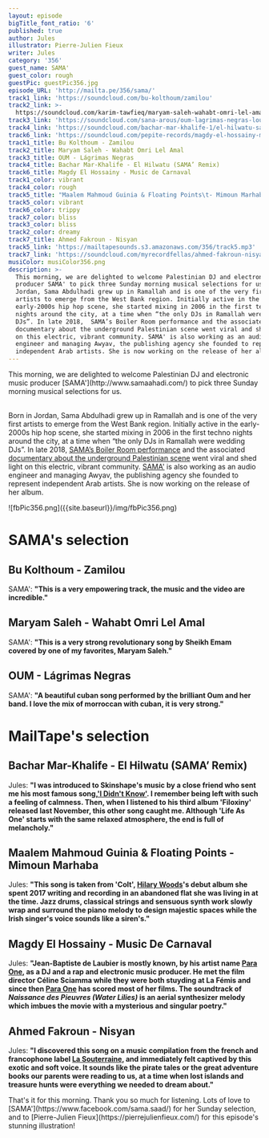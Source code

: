```yaml
---
layout: episode
bigTitle_font_ratio: '6'
published: true
author: Jules
illustrator: Pierre-Julien Fieux
writer: Jules
category: '356'
guest_name: SAMA'
guest_color: rough
guestPic: guestPic356.jpg
episode_URL: 'http://mailta.pe/356/sama/'
track1_link: 'https://soundcloud.com/bu-kolthoum/zamilou'
track2_link: >-
  https://soundcloud.com/karim-tawfieq/maryam-saleh-wahabt-omri-lel-amal-loustic-sessions
track3_link: 'https://soundcloud.com/sana-arous/oum-lagrimas-negras-loustic-sessions'
track4_link: 'https://soundcloud.com/bachar-mar-khalife-1/el-hilwatu-sama-remixwav'
track6_link: 'https://soundcloud.com/pepite-records/magdy-el-hossainy-music-de-carnaval'
track1_title: Bu Kolthoum - Zamilou
track2_title: Maryam Saleh - Wahabt Omri Lel Amal
track3_title: OUM - Lágrimas Negras
track4_title: Bachar Mar-Khalife - El Hilwatu (SAMA’ Remix)
track6_title: Magdy El Hossainy - Music de Carnaval
track1_color: vibrant
track4_color: rough
track5_title: "Maalem Mahmoud Guinia & Floating Points\t- Mimoun Marhaba"
track5_color: vibrant
track6_color: trippy
track7_color: bliss
track3_color: bliss
track2_color: dreamy
track7_title: Ahmed Fakroun - Nisyan
track5_link: 'https://mailtapesounds.s3.amazonaws.com/356/track5.mp3'
track7_link: 'https://soundcloud.com/myrecordfellas/ahmed-fakroun-nisyan'
musiColor: musiColor356.png
description: >-
  This morning, we are delighted to welcome Palestinian DJ and electronic music
  producer SAMA' to pick three Sunday morning musical selections for us. Born in
  Jordan, Sama Abdulhadi grew up in Ramallah and is one of the very first
  artists to emerge from the West Bank region. Initially active in the
  early-2000s hip hop scene, she started mixing in 2006 in the first techno
  nights around the city, at a time when “the only DJs in Ramallah were wedding
  DJs”. In late 2018,  SAMA’s Boiler Room performance and the associated
  documentary about the underground Palestinian scene went viral and shed light
  on this electric, vibrant community. SAMA' is also working as an audio
  engineer and managing Awyav, the publishing agency she founded to represent
  independent Arab artists. She is now working on the release of her album.
---
```

<p id="introduction"> This morning, we are delighted to welcome Palestinian DJ and electronic music producer [SAMA'](http://www.samaahadi.com/) to pick three Sunday morning musical selections for us.
<br><br>

Born in Jordan, Sama Abdulhadi grew up in Ramallah and is one of the very first artists to emerge from the West Bank region. Initially active in the early-2000s hip hop scene, she started mixing in 2006 in the first techno nights around the city, at a time when “the only DJs in Ramallah were wedding DJs”. In late 2018, [SAMA’s Boiler Room performance](https://www.youtube.com/watch?v=x9VYKrtziSg) and the associated [documentary about the underground Palestinian scene](https://www.youtube.com/watch?v=M-R8S7QwO1g) went viral and shed light on this electric, vibrant community. [SAMA'](https://www.facebook.com/sama.saad/) is also working as an audio engineer and managing Awyav, the publishing agency she founded to represent independent Arab artists. She is now working on the release of her album.
</p>![fbPic356.png]({{site.baseurl}}/img/fbPic356.png)




# SAMA's selection



## Bu Kolthoum - Zamilou
SAMA': **"**This is a very empowering track, the music and the video are incredible.**"**

## Maryam Saleh - Wahabt Omri Lel Amal
SAMA': **"**This is a very strong revolutionary song by Sheikh Emam covered by one of my favorites, Maryam Saleh.**"**

## OUM - Lágrimas Negras
SAMA': **"**A beautiful cuban song performed by the brilliant Oum and her band. I love the mix of morroccan with cuban, it is very strong.**"**


# MailTape's selection

## Bachar Mar-Khalife - El Hilwatu (SAMA’ Remix)
Jules: **"**I was introduced to Skinshape's music by a close friend who sent me his most famous song,['I Didn't Know'](https://www.youtube.com/watch?v=CnD8g_7_-bY). I remember being left with such a feeling of calmness. Then, when I listened to his third album 'Filoxiny' released last November, this other song caught me. Although 'Life As One' starts with the same relaxed atmosphere, the end is full of melancholy.**"**

## Maalem Mahmoud Guinia & Floating Points - Mimoun Marhaba
Jules: **"**This song is taken from 'Colt', [Hilary Woods](https://hilarywoodsmusic.bandcamp.com/)'s debut album she spent 2017 writing and recording in an abandoned flat she was living in at the time.  Jazz drums, classical strings and sensuous synth work slowly wrap and surround the piano melody to design majestic spaces while the Irish singer's voice sounds like a siren's.**"**

## Magdy El Hossainy - Music De Carnaval
Jules: **"**Jean-Baptiste de Laubier is mostly known, by his artist name [Para One](https://soundcloud.com/para-one/), as a DJ and a rap and electronic music producer. He met the film director Céline Sciamma while they were both stuyding at La Fémis and since then [Para One](https://soundcloud.com/para-one/) has scored most of her films. The soundtrack of _Naissance des Pieuvres (Water Lilies)_ is an aerial synthesizer melody which imbues the movie with a mysterious and singular poetry.**"**

## Ahmed Fakroun - Nisyan
Jules: **"**I discovered this song on a music compilation from the french and francophone label [La Souterraine](https://souterraine.biz/), and immediately felt captived by this exotic and soft voice. It sounds like the pirate tales or the great adventure books our parents were reading to us, at a time when lost islands and treasure hunts were everything we needed to dream about.**"**



<p id="outroduction">That's it for this morning. Thank you so much for listening. Lots of love to [SAMA'](https://www.facebook.com/sama.saad/) for her Sunday selection, and to [Pierre-Julien Fieux](https://pierrejulienfieux.com/) for this episode's stunning illustration! </p>
